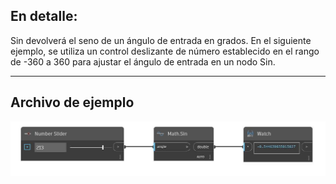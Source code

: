 ## En detalle:
Sin devolverá el seno de un ángulo de entrada en grados. En el siguiente ejemplo, se utiliza un control deslizante de número establecido en el rango de -360 a 360 para ajustar el ángulo de entrada en un nodo Sin.
___
## Archivo de ejemplo

![Sin](./DSCore.Math.Sin_img.jpg)

